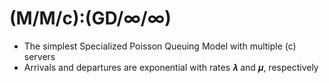 <h1><b>(M/M/c):(GD/∞/∞)</b></h1>

- The simplest Specialized Poisson Queuing Model with multiple (c) servers
- Arrivals and departures are exponential with rates 𝝀 and 𝝁, respectively
